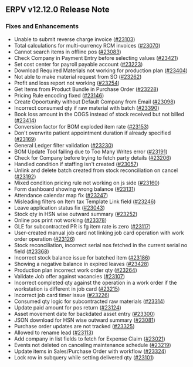 ## ERPV v12.12.0 Release Note

### Fixes and Enhancements

- Unable to submit reverse charge invoice ([#23103](https://github.com/frappe/erpnext/pull/23103))
- Total calculations for multi-currency RCM invoices ([#23070](https://github.com/frappe/erpnext/pull/23070))
- Cannot search items in offline pos ([#23083](https://github.com/frappe/erpnext/pull/23083))
- Check Company in Payment Entry before selecting values ([#23421](https://github.com/frappe/erpnext/pull/23421))
- Set cost center for payroll payable account ([#23223](https://github.com/frappe/erpnext/pull/23223))
- Download Required Materials not working for production plan ([#23404](https://github.com/frappe/erpnext/pull/23404))
- Not able to make material request from SO ([#23262](https://github.com/frappe/erpnext/pull/23262))
- Profit and loss report not working ([#23254](https://github.com/frappe/erpnext/pull/23254))
- Get Items from Product Bundle in Purchase Order ([#23228](https://github.com/frappe/erpnext/pull/23228))
- Pricing Rule encoding fixed ([#23146](https://github.com/frappe/erpnext/pull/23146))
- Create Opoortunity without Default Company from Email ([#23098](https://github.com/frappe/erpnext/pull/23098))
- Incorrect consumed qty if raw material with batch ([#23390](https://github.com/frappe/erpnext/pull/23390))
- Book loss amount in the COGS instead of stock received but not billed ([#23414](https://github.com/frappe/erpnext/pull/23414))
- Conversion factor for BOM exploded item rate ([#23153](https://github.com/frappe/erpnext/pull/23153))
- Don't overwrite patient appointment duration if already specified ([#23169](https://github.com/frappe/erpnext/pull/23169))
- General Ledger filter validation ([#23230](https://github.com/frappe/erpnext/pull/23230))
- BOM Update Tool failing due to Too Many Writes error ([#23191](https://github.com/frappe/erpnext/pull/23191))
- Check for Company before trying to fetch party details ([#23206](https://github.com/frappe/erpnext/pull/23206))
- Handled condition if staffing isn't created ([#23057](https://github.com/frappe/erpnext/pull/23057))
- Unlink and delete batch created from stock reconciliation on cancel ([#23192](https://github.com/frappe/erpnext/pull/23192))
- Mixed condition pricing rule not working on js side ([#23160](https://github.com/frappe/erpnext/pull/23160))
- Form dashboard showing wrong balance ([#23131](https://github.com/frappe/erpnext/pull/23131))
- Attendance calendar map fix ([#23247](https://github.com/frappe/erpnext/pull/23247))
- Misleading filters on Item tax Template Link field ([#23246](https://github.com/frappe/erpnext/pull/23246))
- Leave application status fix ([#23043](https://github.com/frappe/erpnext/pull/23043))
- Stock qty in HSN wise outward summary ([#23252](https://github.com/frappe/erpnext/pull/23252))
- Online pos print not working ([#23378](https://github.com/frappe/erpnext/pull/23378))
- GLE for subcontracted PR is fg item rate is zero ([#23117](https://github.com/frappe/erpnext/pull/23117))
- User-created manual job card not linking job card operation with work order operation ([#23126](https://github.com/frappe/erpnext/pull/23126))
- Stock reconciliation, incorrect serial nos fetched in the current serial no field ([#23368](https://github.com/frappe/erpnext/pull/23368))
- Incorrect stock balance issue for batched item ([#23186](https://github.com/frappe/erpnext/pull/23186))
- Showing a negative balance in expired leaves  ([#23428](https://github.com/frappe/erpnext/pull/23428))
- Production plan incorrect work order qty ([#23264](https://github.com/frappe/erpnext/pull/23264))
- Validate Job offer against vacancies ([#23107](https://github.com/frappe/erpnext/pull/23107))
- Incorrect completed qty against the operation in a work order if the workstation is different in job card ([#23215](https://github.com/frappe/erpnext/pull/23215))
- Incorrect job card timer issue ([#23226](https://github.com/frappe/erpnext/pull/23226))
- Consumed qty logic for subcontracted raw materials ([#23314](https://github.com/frappe/erpnext/pull/23314))
- Update paid amount for pos return ([#23124](https://github.com/frappe/erpnext/pull/23124))
- Asset movement date for backdated asset entry ([#23300](https://github.com/frappe/erpnext/pull/23300))
- JSON download for HSN wise outward summary ([#23081](https://github.com/frappe/erpnext/pull/23081))
- Purchase order updates are not tracked ([#23325](https://github.com/frappe/erpnext/pull/23325))
- Allowed to rename lead ([#23113](https://github.com/frappe/erpnext/pull/23113))
- Add company in list fields to fetch for Expense Claim ([#23021](https://github.com/frappe/erpnext/pull/23021))
- Events not deleted on canceling maintenance schedule ([#23219](https://github.com/frappe/erpnext/pull/23219))
- Update items in Sales/Purchase Order with workflow ([#23324](https://github.com/frappe/erpnext/pull/23324))
- Lock row in subquery while setting delivered qty ([#23101](https://github.com/frappe/erpnext/pull/23101))
